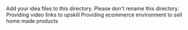 Add your idea files to this directory. Please don't rename this directory.
Providing video links to upskill
Providing ecommerce environment to sell  home made products 
